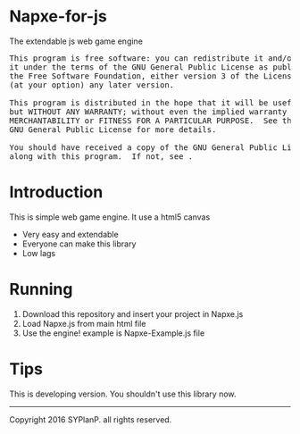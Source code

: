 # Napxe-for-js
The extendable js web game engine

<pre>
This program is free software: you can redistribute it and/or modify
it under the terms of the GNU General Public License as published by
the Free Software Foundation, either version 3 of the License, or
(at your option) any later version.

This program is distributed in the hope that it will be useful,
but WITHOUT ANY WARRANTY; without even the implied warranty of
MERCHANTABILITY or FITNESS FOR A PARTICULAR PURPOSE.  See the
GNU General Public License for more details.

You should have received a copy of the GNU General Public License
along with this program.  If not, see <http://www.gnu.org/licenses/>.
</pre>

# Introduction
This is simple web game engine. It use a html5 canvas
+ Very easy and extendable
+ Everyone can make this library
+ Low lags

# Running
1. Download this repository and insert your project in Napxe.js
2. Load Napxe.js from main html file
3. Use the engine!
example is Napxe-Example.js file

# Tips
This is developing version. You shouldn't use this library now.

---

Copyright 2016 SYPlanP. all rights reserved.
